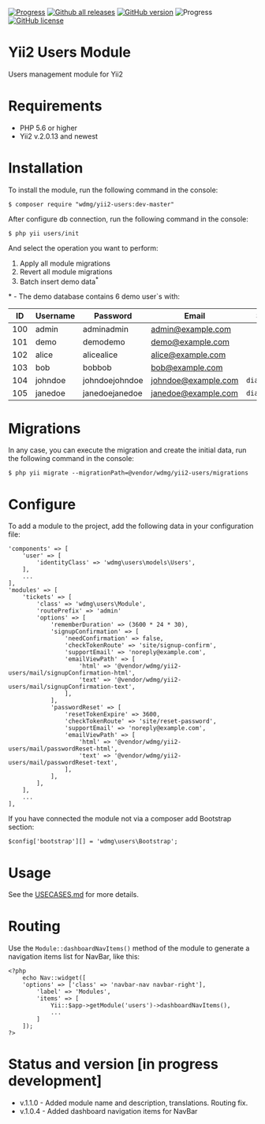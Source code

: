 [![Progress](https://img.shields.io/badge/required-Yii2_v2.0.13-blue.svg)](https://packagist.org/packages/yiisoft/yii2) [![Github all releases](https://img.shields.io/github/downloads/wdmg/yii2-users/total.svg)](https://GitHub.com/wdmg/yii2-users/releases/) [![GitHub version](https://badge.fury.io/gh/wdmg%2Fyii2-users.svg)](https://github.com/wdmg/yii2-users) ![Progress](https://img.shields.io/badge/progress-in_development-red.svg) [![GitHub license](https://img.shields.io/github/license/wdmg/yii2-users.svg)](https://github.com/wdmg/yii2-users/blob/master/LICENSE)

# Yii2 Users Module
Users management module for Yii2

# Requirements 
* PHP 5.6 or higher
* Yii2 v.2.0.13 and newest

# Installation
To install the module, run the following command in the console:

`$ composer require "wdmg/yii2-users:dev-master"`

After configure db connection, run the following command in the console:

`$ php yii users/init`

And select the operation you want to perform:
  1) Apply all module migrations
  2) Revert all module migrations
  3) Batch insert demo data<sup>*</sup>

\* - The demo database contains 6 demo user`s with:

| ID   | Username  | Password        | Email               | Status        |
| ---- | --------- | --------------- | ------------------- | ------------- |
| 100  | admin     | adminadmin      | admin@example.com   |               |
| 101  | demo      | demodemo        | demo@example.com    |               |
| 102  | alice     | alicealice      | alice@example.com   |               |
| 103  | bob       | bobbob          | bob@example.com     |               |
| 104  | johndoe   | johndoejohndoe  | johndoe@example.com | `diactivated` |
| 105  | janedoe   | janedoejanedoe  | janedoe@example.com | `diactivated` |

# Migrations
In any case, you can execute the migration and create the initial data, run the following command in the console:

`$ php yii migrate --migrationPath=@vendor/wdmg/yii2-users/migrations`

# Configure

To add a module to the project, add the following data in your configuration file:

    
    'components' => [
        'user' => [
            'identityClass' => 'wdmg\users\models\Users',
        ],
        ...
    ],
    'modules' => [
        'tickets' => [
            'class' => 'wdmg\users\Module',
            'routePrefix' => 'admin'
            'options' => [
                'rememberDuration' => (3600 * 24 * 30),
                'signupConfirmation' => [
                    'needConfirmation' => false,
                    'checkTokenRoute' => 'site/signup-confirm',
                    'supportEmail' => 'noreply@example.com',
                    'emailViewPath' => [
                        'html' => '@vendor/wdmg/yii2-users/mail/signupConfirmation-html',
                        'text' => '@vendor/wdmg/yii2-users/mail/signupConfirmation-text',
                    ],
                ],
                'passwordReset' => [
                    'resetTokenExpire' => 3600,
                    'checkTokenRoute' => 'site/reset-password',
                    'supportEmail' => 'noreply@example.com',
                    'emailViewPath' => [
                        'html' => '@vendor/wdmg/yii2-users/mail/passwordReset-html',
                        'text' => '@vendor/wdmg/yii2-users/mail/passwordReset-text',
                    ],
                ],
            ],
        ],
        ...
    ],

If you have connected the module not via a composer add Bootstrap section:

`
$config['bootstrap'][] = 'wdmg\users\Bootstrap';
`

# Usage
See the [USECASES.md](https://github.com/wdmg/yii2-users/blob/master/USECASES.md) for more details.

# Routing
Use the `Module::dashboardNavItems()` method of the module to generate a navigation items list for NavBar, like this:

    <?php
        echo Nav::widget([
        'options' => ['class' => 'navbar-nav navbar-right'],
            'label' => 'Modules',
            'items' => [
                Yii::$app->getModule('users')->dashboardNavItems(),
                ...
            ]
        ]);
    ?>

# Status and version [in progress development]
* v.1.1.0 - Added module name and description, translations. Routing fix.
* v.1.0.4 - Added dashboard navigation items for NavBar